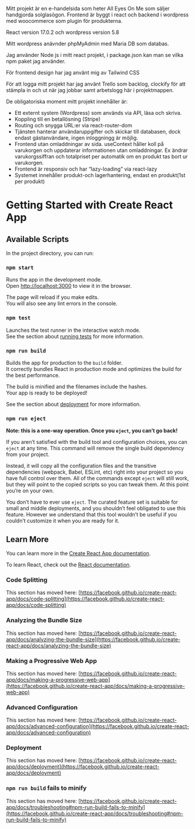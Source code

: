 Mitt projekt är en e-handelsida som heter All Eyes On Me som säljer handgjorda solglasögon. 
Frontend är byggt i react och backend i wordpress med woocommerce som plugin för produkterna. 

React version 17.0.2 och wordpress version 5.8

Mitt wordpress anävnder phpMyAdmin med Maria DB som databas. 

Jag använder Node js i mitt react projekt, i package.json kan man se vilka npm paket jag använder.  

För frontend design har jag använt mig av Tailwind CSS

För att logga mitt projekt har jag använt Trello som backlog, clockify för att stämpla in och ut när jag jobbar samt arbetslogg här i projektmappen. 

De obligatoriska moment mitt projekt innehåller är:
- Ett externt system (Wordpress) som används via API, läsa och skriva. 
- Koppling till en betallösning (Stripe)
- Routing och snygga URL:er via react-router-dom
- Tjänsten hanterar användaruppgifter och skickar till databasen, dock  
endast gästanvändare, ingen inloggningg är möjlig.  
- Frontend utan omladdningar av sida. useContext håller koll på varukorgen och uppdaterar informationen utan omladdningar. Ex ändrar varukorgssiffran och totalpriset per automatik om en produkt tas bort ur varukorgen. 
- Frontend är responsiv och har “lazy-loading” via react-lazy
- Systemet innehåller produkt-och lagerhantering, endast en produkt(1st per produkt)

# Getting Started with Create React App

## Available Scripts

In the project directory, you can run:

### `npm start`

Runs the app in the development mode.\
Open [http://localhost:3000](http://localhost:3000) to view it in the browser.

The page will reload if you make edits.\
You will also see any lint errors in the console.

### `npm test`

Launches the test runner in the interactive watch mode.\
See the section about [running tests](https://facebook.github.io/create-react-app/docs/running-tests) for more information.

### `npm run build`

Builds the app for production to the `build` folder.\
It correctly bundles React in production mode and optimizes the build for the best performance.

The build is minified and the filenames include the hashes.\
Your app is ready to be deployed!

See the section about [deployment](https://facebook.github.io/create-react-app/docs/deployment) for more information.

### `npm run eject`

**Note: this is a one-way operation. Once you `eject`, you can’t go back!**

If you aren’t satisfied with the build tool and configuration choices, you can `eject` at any time. This command will remove the single build dependency from your project.

Instead, it will copy all the configuration files and the transitive dependencies (webpack, Babel, ESLint, etc) right into your project so you have full control over them. All of the commands except `eject` will still work, but they will point to the copied scripts so you can tweak them. At this point you’re on your own.

You don’t have to ever use `eject`. The curated feature set is suitable for small and middle deployments, and you shouldn’t feel obligated to use this feature. However we understand that this tool wouldn’t be useful if you couldn’t customize it when you are ready for it.

## Learn More

You can learn more in the [Create React App documentation](https://facebook.github.io/create-react-app/docs/getting-started).

To learn React, check out the [React documentation](https://reactjs.org/).

### Code Splitting

This section has moved here: [https://facebook.github.io/create-react-app/docs/code-splitting](https://facebook.github.io/create-react-app/docs/code-splitting)

### Analyzing the Bundle Size

This section has moved here: [https://facebook.github.io/create-react-app/docs/analyzing-the-bundle-size](https://facebook.github.io/create-react-app/docs/analyzing-the-bundle-size)

### Making a Progressive Web App

This section has moved here: [https://facebook.github.io/create-react-app/docs/making-a-progressive-web-app](https://facebook.github.io/create-react-app/docs/making-a-progressive-web-app)

### Advanced Configuration

This section has moved here: [https://facebook.github.io/create-react-app/docs/advanced-configuration](https://facebook.github.io/create-react-app/docs/advanced-configuration)

### Deployment

This section has moved here: [https://facebook.github.io/create-react-app/docs/deployment](https://facebook.github.io/create-react-app/docs/deployment)

### `npm run build` fails to minify

This section has moved here: [https://facebook.github.io/create-react-app/docs/troubleshooting#npm-run-build-fails-to-minify](https://facebook.github.io/create-react-app/docs/troubleshooting#npm-run-build-fails-to-minify)

